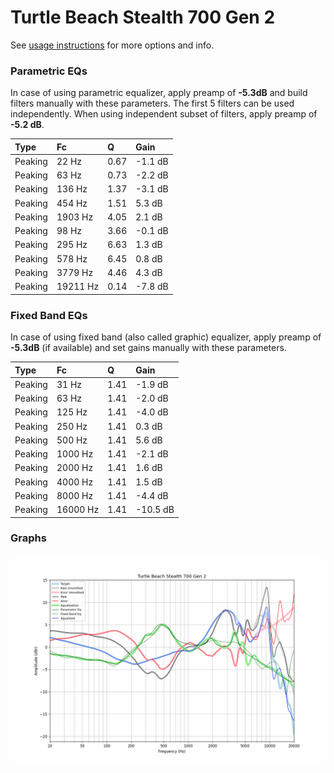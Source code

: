 # Turtle Beach Stealth 700 Gen 2
See [usage instructions](https://github.com/jaakkopasanen/AutoEq#usage) for more options and info.

### Parametric EQs
In case of using parametric equalizer, apply preamp of **-5.3dB** and build filters manually
with these parameters. The first 5 filters can be used independently.
When using independent subset of filters, apply preamp of **-5.2 dB**.

| Type    | Fc       |    Q | Gain    |
|:--------|:---------|:-----|:--------|
| Peaking | 22 Hz    | 0.67 | -1.1 dB |
| Peaking | 63 Hz    | 0.73 | -2.2 dB |
| Peaking | 136 Hz   | 1.37 | -3.1 dB |
| Peaking | 454 Hz   | 1.51 | 5.3 dB  |
| Peaking | 1903 Hz  | 4.05 | 2.1 dB  |
| Peaking | 98 Hz    | 3.66 | -0.1 dB |
| Peaking | 295 Hz   | 6.63 | 1.3 dB  |
| Peaking | 578 Hz   | 6.45 | 0.8 dB  |
| Peaking | 3779 Hz  | 4.46 | 4.3 dB  |
| Peaking | 19211 Hz | 0.14 | -7.8 dB |

### Fixed Band EQs
In case of using fixed band (also called graphic) equalizer, apply preamp of **-5.3dB**
(if available) and set gains manually with these parameters.

| Type    | Fc       |    Q | Gain     |
|:--------|:---------|:-----|:---------|
| Peaking | 31 Hz    | 1.41 | -1.9 dB  |
| Peaking | 63 Hz    | 1.41 | -2.0 dB  |
| Peaking | 125 Hz   | 1.41 | -4.0 dB  |
| Peaking | 250 Hz   | 1.41 | 0.3 dB   |
| Peaking | 500 Hz   | 1.41 | 5.6 dB   |
| Peaking | 1000 Hz  | 1.41 | -2.1 dB  |
| Peaking | 2000 Hz  | 1.41 | 1.6 dB   |
| Peaking | 4000 Hz  | 1.41 | 1.5 dB   |
| Peaking | 8000 Hz  | 1.41 | -4.4 dB  |
| Peaking | 16000 Hz | 1.41 | -10.5 dB |

### Graphs
![](./Turtle%20Beach%20Stealth%20700%20Gen%202.png)